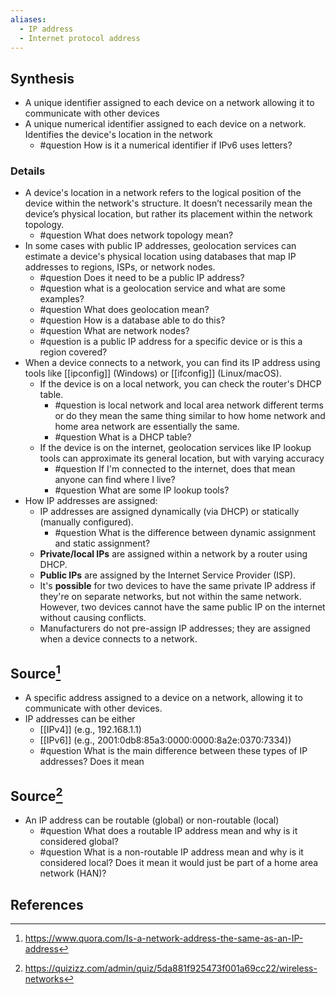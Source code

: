 ```yaml
---
aliases:
  - IP address
  - Internet protocol address
---
```

## Synthesis
- A unique identifier assigned to each device on a network allowing it to communicate with other devices
- A unique numerical identifier assigned to each device on a network. Identifies the device's location in the network
	- #question How is it a numerical identifier if IPv6 uses letters? 
### Details
- A device's location in a network refers to the logical position of the device within the network's structure. It doesn’t necessarily mean the device’s physical location, but rather its placement within the network topology. 
	- #question What does network topology mean?
- In some cases with public IP addresses, geolocation services can estimate a device's physical location using databases that map IP addresses to regions, ISPs, or network nodes.
	- #question Does it need to be a public IP address?
	- #question what is a geolocation service and what are some examples?
	- #question What does geolocation mean?
	- #question How is a database able to do this? 
	- #question What are network nodes?
	- #question is a public IP address for a specific device or is this a region covered?
- When a device connects to a network, you can find its IP address using tools like [[ipconfig]] (Windows) or [[ifconfig]] (Linux/macOS).
	- If the device is on a local network, you can check the router's DHCP table.
		- #question is local network and local area network different terms or do they mean the same thing similar to how home network and home area network are essentially the same. 
		- #question What is a DHCP table? 
	- If the device is on the internet, geolocation services like IP lookup tools can approximate its general location, but with varying accuracy
		- #question If I'm connected to the internet, does that mean anyone can find where I live?
		- #question What are some IP lookup tools?
- How IP addresses are assigned:
	- IP addresses are assigned dynamically (via DHCP) or statically (manually configured).
		- #question What is the difference between dynamic assignment and static assignment?
	- **Private/local IPs** are assigned within a network by a router using DHCP.
	- **Public IPs** are assigned by the Internet Service Provider (ISP).
	- It's **possible** for two devices to have the same private IP address if they're on separate networks, but not within the same network. However, two devices cannot have the same public IP on the internet without causing conflicts.
	- Manufacturers do not pre-assign IP addresses; they are assigned when a device connects to a network.
## Source[^1]
- A specific address assigned to a device on a network, allowing it to communicate with other devices. 
- IP addresses can be either 
	- [[IPv4]] (e.g., 192.168.1.1)
	- [[IPv6]] (e.g., 2001:0db8:85a3:0000:0000:8a2e:0370:7334))
	- #question What is the main difference between these types of IP addresses? Does it mean 
## Source[^2]
- An IP address can be routable (global) or non-routable (local)
	- #question What does a routable IP address mean and why is it considered global?
	- #question What is a non-routable IP address mean and why is it considered local? Does it mean it would just be part of a home area network (HAN)? 
## References

[^1]: https://www.quora.com/Is-a-network-address-the-same-as-an-IP-address
[^2]: https://quizizz.com/admin/quiz/5da881f925473f001a69cc22/wireless-networks
